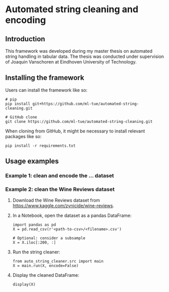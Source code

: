 # Automated string cleaning and encoding
## Introduction
This framework was developed during my master thesis on automated string handling in tabular data.
The thesis was conducted under supervision of Joaquin Vanschoren at Eindhoven University of Technology.

## Installing the framework
Users can install the framework like so:

```
# pip
pip install git+https://github.com/ml-tue/automated-string-cleaning.git

# GitHub clone
git clone https://github.com/ml-tue/automated-string-cleaning.git
```

When cloning from GitHub, it might be necessary to install relevant packages like so:

```
pip install -r requirements.txt
```

## Usage examples
### Example 1: clean and encode the ... dataset

### Example 2: clean the Wine Reviews dataset
1. Download the Wine Reviews dataset from https://www.kaggle.com/zynicide/wine-reviews.
2. In a Notebook, open the dataset as a pandas DataFrame:
    ```
   import pandas as pd
   X = pd.read_csv(r'<path-to-csv>/<filename>.csv')
   
   # Optional: consider a subsample
   X = X.iloc[:200, :]
    ```
   
3. Run the string cleaner:
    ```
   from auto_string_cleaner.src import main
   X = main.run(X, encode=False)
    ```
   
4. Display the cleaned DataFrame:
    ```
   display(X)
    ```
